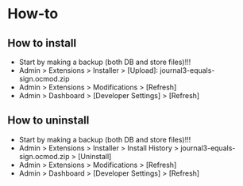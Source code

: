 # How-to

## How to install
* Start by making a backup (both DB and store files)!!!
* Admin > Extensions > Installer > [Upload]: journal3-equals-sign.ocmod.zip
* Admin > Extensions > Modifications > [Refresh]
* Admin > Dashboard > [Developer Settings] > [Refresh]

## How to uninstall
* Start by making a backup (both DB and store files)!!!
* Admin > Extensions > Installer > Install History > journal3-equals-sign.ocmod.zip > [Uninstall]
* Admin > Extensions > Modifications > [Refresh]
* Admin > Dashboard > [Developer Settings] > [Refresh]
